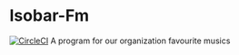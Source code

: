 # Isobar-Fm
[![CircleCI](https://circleci.com/gh/Schieck/Isobar-Fm.svg?style=svg)](https://circleci.com/gh/Schieck/Isobar-Fm)
A program for our organization favourite musics
